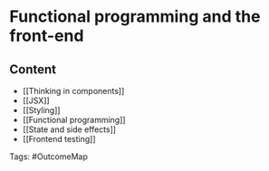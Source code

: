 # Functional programming and the front-end

## Content
- [[Thinking in components]]
- [[JSX]]
- [[Styling]]
- [[Functional programming]]
- [[State and side effects]]
- [[Frontend testing]]

Tags: #OutcomeMap